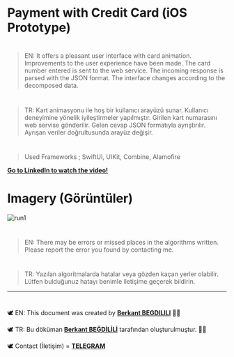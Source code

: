 # Payment with Credit Card (iOS Prototype)

#
> EN: It offers a pleasant user interface with card animation. Improvements to the user experience have been made. The card number entered is sent to the web service. The incoming response is parsed with the JSON format. The interface changes according to the decomposed data.
#
> TR: Kart animasyonu ile hoş bir kullanıcı arayüzü sunar. Kullanıcı deneyimine yönelik iyileştirmeler yapılmıştır. Girilen kart numarasını web servise gönderilir. Gelen cevap JSON formatıyla ayrıştırılır. Ayrışan veriler doğrultusunda arayüz değişir.

#
> Used Frameworks ; SwiftUI, UIKit, Combine, Alamofire


[**Go to LinkedIn to watch the video!**](https://www.linkedin.com/feed/update/urn:li:activity:6676341083112267776/ "LinkedIN: berkantbegdilili")

# Imagery (Görüntüler)
![run1](https://github.com/berkantbegdilili/PaymentWithCreditCard-SwiftUI/blob/master/img/ss.png)


#
> EN: There may be errors or missed places in the algorithms written. Please report the error you found by contacting me.
#
> TR: Yazılan algoritmalarda hatalar veya gözden kaçan yerler olabilir. Lütfen bulduğunuz hatayı benimle iletişime geçerek bildirin.

________________________________
#
🕊 EN: This document was created by [**Berkant BEGDILILI**](https://www.linkedin.com/in/berkantbegdilili/ "LinkedIN: berkantbegdilili")  ✌🏼

🕊 TR: Bu döküman [**Berkant BEĞDİLİLİ**](https://www.linkedin.com/in/berkantbegdilili/ "LinkedIN: berkantbegdilili") tarafından oluşturulmuştur. ✌🏼

🕊 Contact (İletişim) = [**TELEGRAM**](https://t.me/berkantbegdilili/ "Telegram: @berkantbegdilili")





